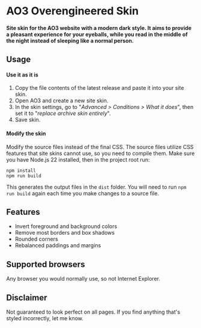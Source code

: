 # AO3 Overengineered Skin

#### Site skin for the AO3 website with a modern dark style. It aims to provide a pleasant experience for your eyeballs, while you read in the middle of the night instead of sleeping like a normal person.

## Usage

#### Use it as it is

1. Copy the file contents of the latest release and paste it into your site skin.
2. Open AO3 and create a new site skin.
3. In the skin settings, go to "*Advanced > Conditions > What it does*", then set it to "*replace archive skin entirely*".
4. Save skin.

#### Modify the skin

Modify the source files instead of the final CSS. The source files utilize CSS features that site skins cannot use, so you need to compile them.
Make sure you have Node.js 22 installed, then in the project root run:

```
npm install
npm run build
```

This generates the output files in the `dist` folder.
You will need to run `npm run build` again each time you make changes to a source file.

## Features

- Invert foreground and background colors
- Remove most borders and box shadows
- Rounded corners
- Rebalanced paddings and margins

## Supported browsers

Any browser you would normally use, so not Internet Explorer.

## Disclaimer

Not guaranteed to look perfect on all pages. If you find anything that's styled incorrectly, let me know.